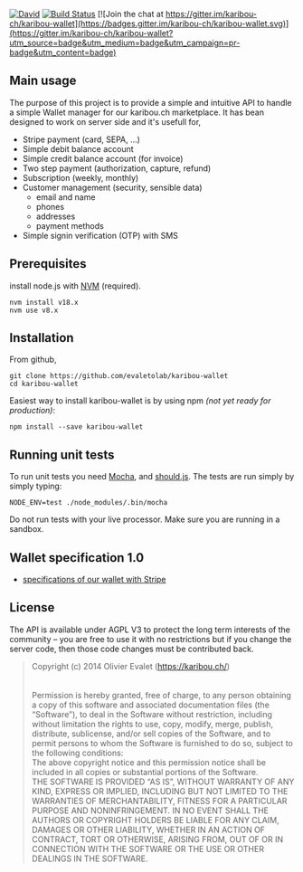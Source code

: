 [![David](https://img.shields.io/david/karibou-ch/karibou-wallet.svg?style=flat)](https://david-dm.org/karibou-ch/karibou-wallet)
[![Build Status](https://travis-ci.org/karibou-ch/karibou-wallet.svg?branch=master)](https://travis-ci.org/karibou-ch/karibou-wallet)
[![Join the chat at https://gitter.im/karibou-ch/karibou-wallet](https://badges.gitter.im/karibou-ch/karibou-wallet.svg)](https://gitter.im/karibou-ch/karibou-wallet?utm_source=badge&utm_medium=badge&utm_campaign=pr-badge&utm_content=badge)

## Main usage

The purpose of this project is to provide a simple and intuitive API to handle a simple Wallet manager for our karibou.ch marketplace. It has bean designed to work on server side and it's usefull for,
* Stripe payment (card, SEPA, ...)
* Simple debit balance account
* Simple credit balance account (for invoice)
* Two step payment (authorization, capture, refund)
* Subscription (weekly, monthly)
* Customer management (security, sensible data)
  * email and name 
  * phones
  * addresses
  * payment methods
* Simple signin verification (OTP) with SMS 

## Prerequisites
install node.js with [NVM](https://github.com/nvm-sh/nvm#installing-and-updating) (required). 

    nvm install v18.x
    nvm use v8.x

## Installation
From github,    

    git clone https://github.com/evaletolab/karibou-wallet
    cd karibou-wallet

Easiest way to install karibou-wallet is by using npm *(not yet ready for production)*:

    npm install --save karibou-wallet


## Running unit tests

To run unit tests you need [Mocha](https://github.com/visionmedia/mocha),
and [should.js](https://github.com/visionmedia/should.js). The tests are run simply by simply typing:

    NODE_ENV=test ./node_modules/.bin/mocha

Do not run tests with your live processor. Make sure you are running in a
sandbox.

## Wallet specification 1.0
* [specifications of our wallet with Stripe](../../wiki/Wallet-1.0-Specifications-(Stripe-backend))



## License
The API is available under AGPL V3 to protect the long term interests of the community – you are free to use it with no restrictions but if you change the server code, then those code changes must be contributed back.

> Copyright (c) 2014 Olivier Evalet (https://karibou.ch/)<br/>
> <br/><br/>
> Permission is hereby granted, free of charge, to any person obtaining a copy
> of this software and associated documentation files (the “Software”), to deal
> in the Software without restriction, including without limitation the rights
> to use, copy, modify, merge, publish, distribute, sublicense, and/or sell
> copies of the Software, and to permit persons to whom the Software is
> furnished to do so, subject to the following conditions:
> <br/>
> The above copyright notice and this permission notice shall be included in
> all copies or substantial portions of the Software.
> <br/>
> THE SOFTWARE IS PROVIDED “AS IS”, WITHOUT WARRANTY OF ANY KIND, EXPRESS OR
> IMPLIED, INCLUDING BUT NOT LIMITED TO THE WARRANTIES OF MERCHANTABILITY,
> FITNESS FOR A PARTICULAR PURPOSE AND NONINFRINGEMENT. IN NO EVENT SHALL THE
> AUTHORS OR COPYRIGHT HOLDERS BE LIABLE FOR ANY CLAIM, DAMAGES OR OTHER
> LIABILITY, WHETHER IN AN ACTION OF CONTRACT, TORT OR OTHERWISE, ARISING FROM,
> OUT OF OR IN CONNECTION WITH THE SOFTWARE OR THE USE OR OTHER DEALINGS IN
> THE SOFTWARE.
